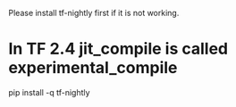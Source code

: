 
Please install tf-nightly first if it is not working.
# In TF 2.4 jit_compile is called experimental_compile
pip install -q tf-nightly


